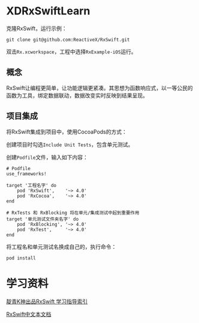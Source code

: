 # XDRxSwiftLearn

克隆RxSwift，运行示例：

```
git clone git@github.com:ReactiveX/RxSwift.git
```

双击`Rx.xcworkspace`，工程中选择`RxExample-iOS`运行。

## 概念

RxSwift让编程更简单，让功能逻辑更紧凑。其思想为函数响应式，以一等公民的函数为工具，绑定数据联动，数据改变实时反映到结果呈现。

## 项目集成

将RxSwift集成到项目中，使用CocoaPods的方式：

创建项目时勾选`Include Unit Tests`，包含单元测试。

创建`Podfile`文件，输入如下内容：

```
# Podfile
use_frameworks!

target '工程名字' do
    pod 'RxSwift',    '~> 4.0'
    pod 'RxCocoa',    '~> 4.0'
end

# RxTests 和 RxBlocking 将在单元/集成测试中起到重要作用
target '单元测试文件夹名字' do
    pod 'RxBlocking', '~> 4.0'
    pod 'RxTest',     '~> 4.0'
end
```

将工程名和单元测试名换成自己的，执行命令：

```
pod install
```



# 学习资料

[靛青K神出品RxSwift 学习指导索引](http://t.swift.gg/d/2-rxswift)

[RxSwift中文本文档](https://beeth0ven.github.io/RxSwift-Chinese-Documentation/)

